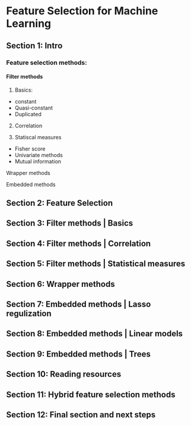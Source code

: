 # Feature Selection for Machine Learning

## Section 1: Intro

### Feature selection methods:

#### Filter methods
1. Basics:
- constant
- Quasi-constant
- Duplicated

2. Correlation

3. Statiscal measures
- Fisher score
- Univariate methods
- Mutual information

Wrapper methods

Embedded methods


## Section 2: Feature Selection

## Section 3: Filter methods | Basics

## Section 4: Filter methods | Correlation

## Section 5: Filter methods | Statistical measures

## Section 6: Wrapper methods

## Section 7: Embedded methods | Lasso regulization

## Section 8: Embedded methods | Linear models

## Section 9: Embedded methods | Trees

## Section 10: Reading resources

## Section 11: Hybrid feature selection methods

## Section 12: Final section and next steps
